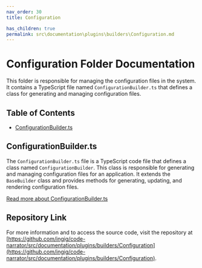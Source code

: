 ```yaml
---
nav_order: 30
title: Configuration

has_children: true
permalink: src\documentation\plugins\builders\Configuration.md
---
```


# Configuration Folder Documentation

This folder is responsible for managing the configuration files in the system. It contains a TypeScript file named `ConfigurationBuilder.ts` that defines a class for generating and managing configuration files.

## Table of Contents

- [ConfigurationBuilder.ts](#configurationbuilderts)

## ConfigurationBuilder.ts

The `ConfigurationBuilder.ts` file is a TypeScript code file that defines a class named `ConfigurationBuilder`. This class is responsible for generating and managing configuration files for an application. It extends the `BaseBuilder` class and provides methods for generating, updating, and rendering configuration files.

[Read more about ConfigurationBuilder.ts](ConfigurationBuilder.ts)

## Repository Link

For more information and to access the source code, visit the repository at [https://github.com/ingig/code-narrator/src/documentation/plugins/builders/Configuration](https://github.com/ingig/code-narrator/src/documentation/plugins/builders/Configuration).